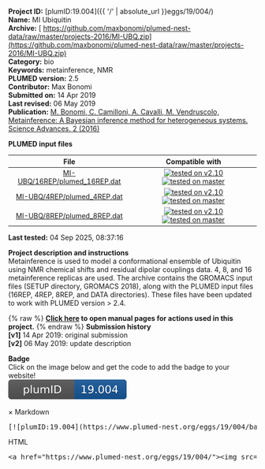 **Project ID:** [plumID:19.004]({{ '/' | absolute_url }}eggs/19/004/)  
**Name:**  MI Ubiquitin  
**Archive:** [ https://github.com/maxbonomi/plumed-nest-data/raw/master/projects-2016/MI-UBQ.zip](https://github.com/maxbonomi/plumed-nest-data/raw/master/projects-2016/MI-UBQ.zip)  
**Category:**  bio  
**Keywords:**  metainference, NMR  
**PLUMED version:**  2.5  
**Contributor:**  Max Bonomi  
**Submitted on:** 14 Apr 2019  
**Last revised:** 06 May 2019  
**Publication:** [M. Bonomi, C. Camilloni, A. Cavalli, M. Vendruscolo, Metainference: A Bayesian inference method for heterogeneous systems. Science Advances. 2 (2016)](http://dx.doi.org/10.1126/sciadv.1501177)  
  
**PLUMED input files**  
  
| File     | Compatible with |  
|:--------:|:--------:|  
| [MI-UBQ/16REP/plumed_16REP.dat](./data/MI-UBQ/16REP/plumed_16REP.dat.md) |  [![tested on v2.10](https://img.shields.io/badge/v2.10-passing-green.svg)](data/MI-UBQ/16REP/plumed_16REP.dat.plumed.stderr) [![tested on master](https://img.shields.io/badge/master-passing-green.svg)](data/MI-UBQ/16REP/plumed_16REP.dat.plumed_master.stderr) |  
| [MI-UBQ/4REP/plumed_4REP.dat](./data/MI-UBQ/4REP/plumed_4REP.dat.md) |  [![tested on v2.10](https://img.shields.io/badge/v2.10-passing-green.svg)](data/MI-UBQ/4REP/plumed_4REP.dat.plumed.stderr) [![tested on master](https://img.shields.io/badge/master-passing-green.svg)](data/MI-UBQ/4REP/plumed_4REP.dat.plumed_master.stderr) |  
| [MI-UBQ/8REP/plumed_8REP.dat](./data/MI-UBQ/8REP/plumed_8REP.dat.md) |  [![tested on v2.10](https://img.shields.io/badge/v2.10-passing-green.svg)](data/MI-UBQ/8REP/plumed_8REP.dat.plumed.stderr) [![tested on master](https://img.shields.io/badge/master-passing-green.svg)](data/MI-UBQ/8REP/plumed_8REP.dat.plumed_master.stderr) |  
  
**Last tested:**  04 Sep 2025, 08:37:16
  
**Project description and instructions**  
Metainference is used to model a conformational ensemble of Ubiquitin using NMR chemical shifts and residual dipolar couplings data. 4, 8, and 16 metainference replicas are used. The archive contains the GROMACS input files (SETUP directory, GROMACS 2018), along with the PLUMED input files (16REP, 4REP, 8REP, and DATA directories). These files have been updated to work with PLUMED version > 2.4.

  
{% raw %}
<b><a href="https://www.plumed.org/doc-master/user-doc/html/actionlist/?actions=METAINFERENCE,RDC,MOLINFO,GROUP,WHOLEMOLECULES,PRINT,CS2BACKBONE" target="_blank">Click here</a> to open manual pages for actions used in this project.</b>
{% endraw %}
**Submission history**  
**[v1]** 14 Apr 2019: original submission  
**[v2]** 06 May 2019: update description  
  
**Badge**  
Click on the image below and get the code to add the badge to your website!  
<img src="./badge.svg" alt="plumeDnest:19.004" id="myBtn" class="badge">
<div id="myModal" class="modal">
  <div class="modal-content">
    <span class="close">&times;</span>
    Markdown<pre>[![plumID:19.004](https://www.plumed-nest.org/eggs/19/004/badge.svg)](https://www.plumed-nest.org/eggs/19/004/)</pre>
    HTML<pre>&lt;a href="https://www.plumed-nest.org/eggs/19/004/"&gt;&lt;img src="https://www.plumed-nest.org/eggs/19/004/badge.svg" alt="plumID:19.004"&gt;&lt;/a&gt;</pre>
  </div>
</div>
